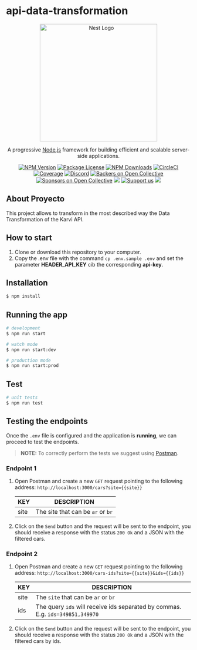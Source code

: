 # api-data-transformation

<p align="center">
  <a href="http://nestjs.com/" target="blank"><img src="https://nestjs.com/img/logo_text.svg" width="320" alt="Nest Logo" /></a>
</p>

[circleci-image]: https://img.shields.io/circleci/build/github/nestjs/nest/master?token=abc123def456
[circleci-url]: https://circleci.com/gh/nestjs/nest

  <p align="center">A progressive <a href="http://nodejs.org" target="_blank">Node.js</a> framework for building efficient and scalable server-side applications.</p>
    <p align="center">
<a href="https://www.npmjs.com/~nestjscore" target="_blank"><img src="https://img.shields.io/npm/v/@nestjs/core.svg" alt="NPM Version" /></a>
<a href="https://www.npmjs.com/~nestjscore" target="_blank"><img src="https://img.shields.io/npm/l/@nestjs/core.svg" alt="Package License" /></a>
<a href="https://www.npmjs.com/~nestjscore" target="_blank"><img src="https://img.shields.io/npm/dm/@nestjs/common.svg" alt="NPM Downloads" /></a>
<a href="https://circleci.com/gh/nestjs/nest" target="_blank"><img src="https://img.shields.io/circleci/build/github/nestjs/nest/master" alt="CircleCI" /></a>
<a href="https://coveralls.io/github/nestjs/nest?branch=master" target="_blank"><img src="https://coveralls.io/repos/github/nestjs/nest/badge.svg?branch=master#9" alt="Coverage" /></a>
<a href="https://discord.gg/G7Qnnhy" target="_blank"><img src="https://img.shields.io/badge/discord-online-brightgreen.svg" alt="Discord"/></a>
<a href="https://opencollective.com/nest#backer" target="_blank"><img src="https://opencollective.com/nest/backers/badge.svg" alt="Backers on Open Collective" /></a>
<a href="https://opencollective.com/nest#sponsor" target="_blank"><img src="https://opencollective.com/nest/sponsors/badge.svg" alt="Sponsors on Open Collective" /></a>
  <a href="https://paypal.me/kamilmysliwiec" target="_blank"><img src="https://img.shields.io/badge/Donate-PayPal-ff3f59.svg"/></a>
    <a href="https://opencollective.com/nest#sponsor"  target="_blank"><img src="https://img.shields.io/badge/Support%20us-Open%20Collective-41B883.svg" alt="Support us"></a>
  <a href="https://twitter.com/nestframework" target="_blank"><img src="https://img.shields.io/twitter/follow/nestframework.svg?style=social&label=Follow"></a>
</p>

## About Proyecto

This project allows to transform in the most described way the Data Transformation of the Karvi API.

## How to start

1. Clone or download this repository to your computer.
1.  Copy the .env file with the command  `` cp .env.sample .env `` and set the parameter **HEADER_API_KEY** cib the corresponding **api-key**. 

## Installation

```bash
$ npm install
```

## Running the app

```bash
# development
$ npm run start

# watch mode
$ npm run start:dev

# production mode
$ npm run start:prod
```

## Test

```bash
# unit tests
$ npm run test
```
## Testing the endpoints

Once the `.env` file is configured and the application is **running**, we can proceed to test the endpoints.

> **NOTE:** To correctly perform the tests we suggest using [Postman](https://identity.getpostman.com/signup?continue=https%3A%2F%2Fgo.postman.co%2Fbuild).


### Endpoint 1

1. Open Postman and create a new `GET` request pointing to the following address: `http://localhost:3000/cars?site={{site}}`
   
    | KEY | DESCRIPTION         |
    |-----|---------------|
    | site   | The site that can be `ar` or `br` |


1. Click on the `Send` button and the request will be sent to the endpoint, you should receive a response with the status `200 Ok` and a JSON with the filtered cars.

### Endpoint 2

1. Open Postman and create a new `GET` request pointing to the following address: `http://localhost:3000/cars-ids?site={{site}}&ids={{ids}}`
   
    | KEY | DESCRIPTION         |
    |-----|---------------|
    | site   | The `site` that can be `ar` or `br` |
    | ids   | The query `ids` will receive ids separated by commas. E.g. `ids=349851,349970` |

1. Click on the `Send` button and the request will be sent to the endpoint, you should receive a response with the status `200 Ok` and a JSON with the filtered cars by ids.

